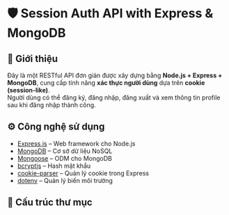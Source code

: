 # 🛡️ Session Auth API with Express & MongoDB

## 📌 Giới thiệu
Đây là một RESTful API đơn giản được xây dựng bằng **Node.js + Express + MongoDB**, cung cấp tính năng **xác thực người dùng** dựa trên **cookie (session-like)**.  
Người dùng có thể đăng ký, đăng nhập, đăng xuất và xem thông tin profile sau khi đăng nhập thành công.

## ⚙️ Công nghệ sử dụng
- [Express.js](https://expressjs.com/) – Web framework cho Node.js  
- [MongoDB](https://www.mongodb.com/) – Cơ sở dữ liệu NoSQL  
- [Mongoose](https://mongoosejs.com/) – ODM cho MongoDB  
- [bcryptjs](https://www.npmjs.com/package/bcryptjs) – Hash mật khẩu  
- [cookie-parser](https://www.npmjs.com/package/cookie-parser) – Quản lý cookie trong Express  
- [dotenv](https://www.npmjs.com/package/dotenv) – Quản lý biến môi trường  

## 📂 Cấu trúc thư mục
